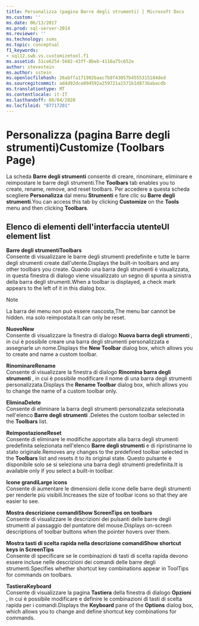 ```yaml
---
title: Personalizza (pagina Barre degli strumenti) | Microsoft Docs
ms.custom: ''
ms.date: 06/13/2017
ms.prod: sql-server-2014
ms.reviewer: ''
ms.technology: ssms
ms.topic: conceptual
f1_keywords:
- sql12.swb.vs.customizetool.f1
ms.assetid: 51ce6254-5682-43ff-8beb-4116a75c652e
author: stevestein
ms.author: sstein
ms.openlocfilehash: 26abffa171902baac7b8f43057b4555315184ded
ms.sourcegitcommit: ad4d92dce894592a259721a1571b1d8736abacdb
ms.translationtype: MT
ms.contentlocale: it-IT
ms.lasthandoff: 08/04/2020
ms.locfileid: "87717201"
---
```

# <a name="customize-toolbars-page"></a><span data-ttu-id="fc00a-102">Personalizza (pagina Barre degli strumenti)</span><span class="sxs-lookup"><span data-stu-id="fc00a-102">Customize (Toolbars Page)</span></span>
  <span data-ttu-id="fc00a-103">La scheda **Barre degli strumenti** consente di creare, rinominare, eliminare e reimpostare le barre degli strumenti.</span><span class="sxs-lookup"><span data-stu-id="fc00a-103">The **Toolbars** tab enables you to create, rename, remove, and reset toolbars.</span></span> <span data-ttu-id="fc00a-104">Per accedere a questa scheda scegliere **Personalizza** dal menu **Strumenti** e fare clic su **Barre degli strumenti**.</span><span class="sxs-lookup"><span data-stu-id="fc00a-104">You can access this tab by clicking **Customize** on the **Tools** menu and then clicking **Toolbars**.</span></span>  
  
## <a name="ui-element-list"></a><span data-ttu-id="fc00a-105">Elenco di elementi dell'interfaccia utente</span><span class="sxs-lookup"><span data-stu-id="fc00a-105">UI element list</span></span>  
 <span data-ttu-id="fc00a-106">**Barre degli strumenti**</span><span class="sxs-lookup"><span data-stu-id="fc00a-106">**Toolbars**</span></span>  
 <span data-ttu-id="fc00a-107">Consente di visualizzare le barre degli strumenti predefinite e tutte le barre degli strumenti create dall'utente.</span><span class="sxs-lookup"><span data-stu-id="fc00a-107">Displays the built-in toolbars and any other toolbars you create.</span></span> <span data-ttu-id="fc00a-108">Quando una barra degli strumenti è visualizzata, in questa finestra di dialogo viene visualizzato un segno di spunta a sinistra della barra degli strumenti.</span><span class="sxs-lookup"><span data-stu-id="fc00a-108">When a toolbar is displayed, a check mark appears to the left of it in this dialog box.</span></span>  
  
> [!NOTE]  
>  <span data-ttu-id="fc00a-109">La barra dei menu non può essere nascosta,</span><span class="sxs-lookup"><span data-stu-id="fc00a-109">The menu bar cannot be hidden.</span></span> <span data-ttu-id="fc00a-110">ma solo reimpostata.</span><span class="sxs-lookup"><span data-stu-id="fc00a-110">It can only be reset.</span></span>  
  
 <span data-ttu-id="fc00a-111">**Nuovo**</span><span class="sxs-lookup"><span data-stu-id="fc00a-111">**New**</span></span>  
 <span data-ttu-id="fc00a-112">Consente di visualizzare la finestra di dialogo **Nuova barra degli strumenti** , in cui è possibile creare una barra degli strumenti personalizzata e assegnarle un nome.</span><span class="sxs-lookup"><span data-stu-id="fc00a-112">Displays the **New Toolbar** dialog box, which allows you to create and name a custom toolbar.</span></span>  
  
 <span data-ttu-id="fc00a-113">**Rinominare**</span><span class="sxs-lookup"><span data-stu-id="fc00a-113">**Rename**</span></span>  
 <span data-ttu-id="fc00a-114">Consente di visualizzare la finestra di dialogo **Rinomina barra degli strumenti** , in cui è possibile modificare il nome di una barra degli strumenti personalizzata.</span><span class="sxs-lookup"><span data-stu-id="fc00a-114">Displays the **Rename Toolbar** dialog box, which allows you to change the name of a custom toolbar only.</span></span>  
  
 <span data-ttu-id="fc00a-115">**Elimina**</span><span class="sxs-lookup"><span data-stu-id="fc00a-115">**Delete**</span></span>  
 <span data-ttu-id="fc00a-116">Consente di eliminare la barra degli strumenti personalizzata selezionata nell'elenco **Barre degli strumenti** .</span><span class="sxs-lookup"><span data-stu-id="fc00a-116">Deletes the custom toolbar selected in the **Toolbars** list.</span></span>  
  
 <span data-ttu-id="fc00a-117">**Reimpostazione**</span><span class="sxs-lookup"><span data-stu-id="fc00a-117">**Reset**</span></span>  
 <span data-ttu-id="fc00a-118">Consente di eliminare le modifiche apportate alla barra degli strumenti predefinita selezionata nell'elenco **Barre degli strumenti** e di ripristinarne lo stato originale.</span><span class="sxs-lookup"><span data-stu-id="fc00a-118">Removes any changes to the predefined toolbar selected in the **Toolbars** list and resets it to its original state.</span></span> <span data-ttu-id="fc00a-119">Questo pulsante è disponibile solo se si seleziona una barra degli strumenti predefinita.</span><span class="sxs-lookup"><span data-stu-id="fc00a-119">It is available only if you select a built-in toolbar.</span></span>  
  
 <span data-ttu-id="fc00a-120">**Icone grandi**</span><span class="sxs-lookup"><span data-stu-id="fc00a-120">**Large icons**</span></span>  
 <span data-ttu-id="fc00a-121">Consente di aumentare le dimensioni delle icone delle barre degli strumenti per renderle più visibili.</span><span class="sxs-lookup"><span data-stu-id="fc00a-121">Increases the size of toolbar icons so that they are easier to see.</span></span>  
  
 <span data-ttu-id="fc00a-122">**Mostra descrizione comandi**</span><span class="sxs-lookup"><span data-stu-id="fc00a-122">**Show ScreenTips on toolbars**</span></span>  
 <span data-ttu-id="fc00a-123">Consente di visualizzare le descrizioni dei pulsanti delle barre degli strumenti al passaggio del puntatore del mouse.</span><span class="sxs-lookup"><span data-stu-id="fc00a-123">Displays on-screen descriptions of toolbar buttons when the pointer hovers over them.</span></span>  
  
 <span data-ttu-id="fc00a-124">**Mostra tasti di scelta rapida nella descrizione comandi**</span><span class="sxs-lookup"><span data-stu-id="fc00a-124">**Show shortcut keys in ScreenTips**</span></span>  
 <span data-ttu-id="fc00a-125">Consente di specificare se le combinazioni di tasti di scelta rapida devono essere incluse nelle descrizioni dei comandi delle barre degli strumenti.</span><span class="sxs-lookup"><span data-stu-id="fc00a-125">Specifies whether shortcut key combinations appear in ToolTips for commands on toolbars.</span></span>  
  
 <span data-ttu-id="fc00a-126">**Tastiera**</span><span class="sxs-lookup"><span data-stu-id="fc00a-126">**Keyboard**</span></span>  
 <span data-ttu-id="fc00a-127">Consente di visualizzare la pagina **Tastiera** della finestra di dialogo **Opzioni** , in cui è possibile modificare e definire le combinazioni di tasti di scelta rapida per i comandi.</span><span class="sxs-lookup"><span data-stu-id="fc00a-127">Displays the **Keyboard** pane of the **Options** dialog box, which allows you to change and define shortcut key combinations for commands.</span></span>  
